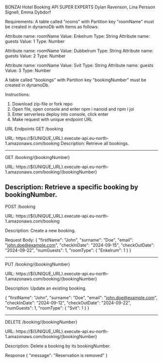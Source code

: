 BONZAI Hotel Booking API
SUPER EXPERTS
Dylan Ravenson, Lina Persson Signell, Emma Dybdorf

Requirements:
A table called "rooms" with Partition key "roomName" must be created in dynamoDb with Items as follows:

Attribute name: roomName
Value: Enkelrum
Type: String
Attribute name: guests
Value: 1
Type: Number

Attribute name: roomName
Value: Dubbelrum
Type: String
Attribute name: guests
Value: 2
Type: Number

Attribute name: roomName
Value: Svit
Type: String
Attribute name: guests
Value: 3
Type: Number

A table called "bookings" with Partition key "bookingNumber" must be created in dynamoDb.

Instructions:

1. Download zip-file or fork repo
2. Open file, open console and enter npm i nanoid and npm i joi
3. Enter serverless deploy into console, click enter
4. Make request with unique endpoint URL

URL Endpoints
GET /booking

URL: https://${UNIQUE_URL}.execute-api.eu-north-1.amazonaws.com/booking
Description: Retrieve all bookings.

---

GET /booking/{bookingNumber}

URL: https://${UNIQUE_URL}.execute-api.eu-north-1.amazonaws.com/booking/{bookingNumber}

## Description: Retrieve a specific booking by bookingNumber.

POST /booking

URL: https://${UNIQUE_URL}.execute-api.eu-north-1.amazonaws.com/booking

Description: Create a new booking.

Request Body: {
"firstName": "John",
"surname": "Doe",
"email": "john.doe@example.com",
"checkInDate": "2024-09-15",
"checkOutDate": "2024-09-22",
"numGuests": 1,
"roomType":
{ "Enkelrum": 1 }
}

---

PUT /booking/{bookingNumber}

URL: https://${UNIQUE_URL}.execute-api.eu-north-1.amazonaws.com/booking/{bookingNumber}

Description: Update an existing booking.

{
"firstName": "John",
"surname": "Doe",
"email": "john.doe@example.com",
"checkInDate": "2024-09-12",
"checkOutDate": "2024-09-22",
"numGuests": 1,
"roomType":
{ "Svit": 1 }
}

---

DELETE /booking/{bookingNumber}

URL: https://${UNIQUE_URL}.execute-api.eu-north-1.amazonaws.com/booking/{bookingNumber}

Description: Delete a booking by its bookingNumber.

Response { "message": "Reservation is removed" }
